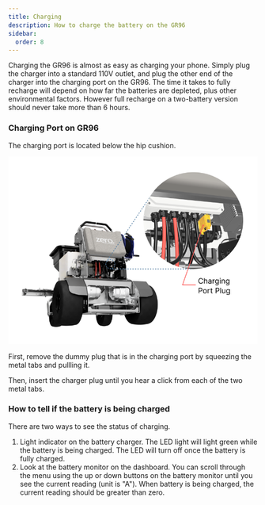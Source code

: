 ```yaml
---
title: Charging
description: How to charge the battery on the GR96
sidebar:
  order: 8
---
```


Charging the GR96 is almost as easy as charging your phone. Simply plug the charger into a standard 110V outlet, and plug the other end of the charger into the charging port on the GR96. The time it takes to fully recharge will depend on how far the batteries are depleted, plus other environmental factors. However full recharge on a two-battery version should never take more than 6 hours.

### Charging Port on GR96

The charging port is located below the hip cushion. 

![Charging Port](../../../assets/images/charger-port.png)

First, remove the dummy plug that is in the charging port by squeezing the metal tabs and pullling it. 

Then, insert the charger plug until you hear a click from each of the two metal tabs.

### How to tell if the battery is being charged

There are two ways to see the status of charging.

1. Light indicator on the battery charger. The LED light will light green while the battery is being charged. The LED will turn off once the battery is fully charged.
2. Look at the battery monitor on the dashboard. You can scroll through the menu using the up or down buttons on the battery monitor until you see the current reading (unit is "A"). When battery is being charged, the current reading should be greater than zero. 